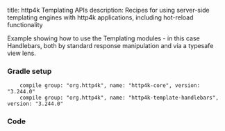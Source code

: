 title: http4k Templating APIs
description: Recipes for using server-side templating engines with http4k applications, including hot-reload functionality

Example showing how to use the Templating modules - in this case Handlebars, both by standard response manipulation and via a typesafe view lens.

### Gradle setup
```
    compile group: "org.http4k", name: "http4k-core", version: "3.244.0"
    compile group: "org.http4k", name: "http4k-template-handlebars", version: "3.244.0"
```

### Code [<img class="octocat"/>](https://github.com/http4k/http4k/blob/master/src/docs/cookbook/using_templates/example.kt)
<script src="https://gist-it.appspot.com/https://github.com/http4k/http4k/blob/master/src/docs/cookbook/using_templates/example.kt"></script>
